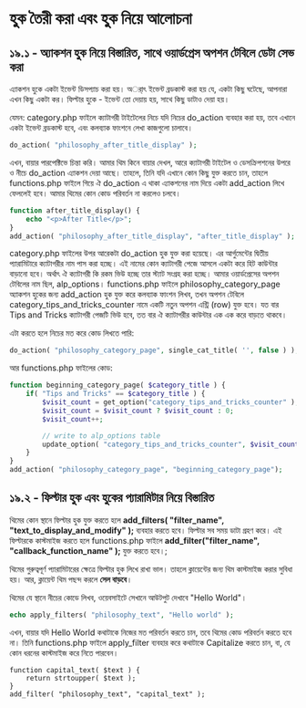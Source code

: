 # হুক তৈরী করা এবং হুক নিয়ে আলোচনা

## ১৯.১ - অ্যাকশন হুক নিয়ে বিস্তারিত, সাথে ওয়ার্ডপ্রেস অপশন টেবিলে ডেটা সেভ করা

এ্যাকশন হুকে একটা ইভেন্ট ডিসপ্যাচ করা হয়। অর্াৎ ইভেন্ট ব্রডকাস্ট করা হয় যে, একটা কিছু ঘটেছে, আপনারা এখন কিছু একটা কর।
ফিল্টার হুকে - ইভেন্ট তো দেয়ায় হয়, সাথে কিছু ডাটাও দেয়া হয়।

যেমন: category.php ফাইলে ক্যাটাগরী টাইটেলের নিচে যদি নিচের do_action ব্যবহার করা হয়, তবে এখানে একটা ইভেন্ট ব্রডকাস্ট হবে, এবং কলব্যাক ফাংশনে লেখা কাজগুলো চালাবে।

```php
do_action( "philosophy_after_title_display" );
```

এখন, বায়ার পারপেক্টিভে চিন্তা করি। আমার থিম কিনে বায়ার দেখল, আরে ক্যাটাগরী টাইটেল ও ডেসক্রিপশনের উপরে ও নীচে do_action এ্যাকশন দেয়া আছে। তাহলে, তিনি যদি এখানে কোন কিছু যুক্ত করতে চান, তাহলে functions.php ফাইলে গিয়ে ঐ do_action এ থাকা এ্যাকশনের নাম দিয়ে একটা add_action লিখে ফেললেই হবে। আমার থিমের কোন কোড পরিবর্তন না করলেও চলবে।

```php
function after_title_display() {
	echo "<p>After Title</p>";
}
add_action( "philosophy_after_title_display", "after_title_display" );
```

category.php ফাইলের উপর আরেকটা do_action হুক যুক্ত করা হয়েছে। এর আর্গুমেন্টের দ্বিতীয় প্যারামিটারে ক্যাটাগরীর নাম পাস করা হচ্ছে। এই নামের কোন ক্যাটাগরী পেজে আসলে একটা করে হিট কাউন্টার বাড়ানো হবে। অর্থাৎ ঐ ক্যাটাগরী কি রকম ভিউ হচ্ছে তার স্ট্যাট সংগ্রহ করা হচ্ছে। আমার ওয়ার্ডপ্রেসের অপশন টেবিলের নাম ছিল, alp_options। functions.php ফাইলে philosophy_category_page অ্যাকশন হুকের জন্য add_action হুক যুক্ত করে কলব্যাক ফাংশন লিখব, তখন অপশন টেবিলে category_tips_and_tricks_counter নামে একটি নতুন অপশন এন্ট্রি (row) যুক্ত হবে। যত বার Tips and Tricks ক্যাটাগরী পেজটি ভিউ হবে, তত বার ঐ ক্যাটাগরীর কাউন্টার এক এক করে বাড়তে থাকবে।

এটা করতে হলে নিচের মত করে কোড লিখতে পারি:

```php
do_action( "philosophy_category_page", single_cat_title( '', false ) );
```

আর functions.php ফাইলের কোড:

```php
function beginning_category_page( $category_title ) {
	if( "Tips and Tricks" == $category_title ) {
		$visit_count = get_option("category_tips_and_tricks_counter" );
		$visit_count = $visit_count ? $visit_count : 0;
		$visit_count++;

		// write to alp_options table
		update_option( "category_tips_and_tricks_counter", $visit_count );
	}
}
add_action( "philosophy_category_page", "beginning_category_page");
```

## ১৯.২ - ফিল্টার হুক এবং হুকের প্যারামিটার নিয়ে বিস্তারিত

থিমের কোন স্থানে ফিল্টার হুক যুক্ত করতে হলে **add_filters( "filter_name", "text_to_display_and_modify" );** ব্যবহার করতে হবে। ফিল্টার সব সময় ডাটা গ্রহণ করে। এই ফিল্টারকে কাস্টমাইজ করতে হলে functions.php ফাইলে **add_filter("filter_name", "callback_function_name" );** যুক্ত করতে হবে।;

থিমের গুরুত্বপূর্ণ প্যারামিটারের ক্ষেত্রে ফিল্টার হুক লিখে রাখা ভাল। তাহলে ক্লায়েন্টের জন্য থিম কাস্টমাইজ করার সুবিধা হয়। আর, ক্লায়েন্ট থিম পছন্দ করলে **সেল বাড়বে**।

থিমের যে স্থানে নীচের কোডে লিখব, ওয়েবসাইটে সেখানে আউটপুট দেখাবে "Hello World"।
```php
echo apply_filters( "philosophy_text", "Hello world" );
```

এখন, বায়ার যদি Hello World কথাটাকে নিজের মত পরিবর্তন করতে চান, তবে থিমের কোড পরিবর্তন করতে হবে না। তিনি functions.php ফাইলে apply_filter ব্যবহার করে কথাটাকে Capitalize করতে চান, বা, যে কোন ধরনের কাস্টমাইজ করে নিতে পারবেন।

```
function capital_text( $text ) {
	return strtoupper( $text );
}
add_filter( "philosophy_text", "capital_text" );
```
